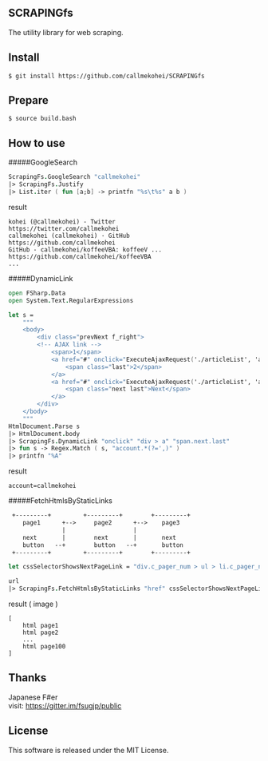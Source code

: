 SCRAPINGfs
---
The utility library for web scraping.

Install
---
```
$ git install https://github.com/callmekohei/SCRAPINGfs
```

Prepare
---
```
$ source build.bash
```

How to use
---
#####GoogleSearch
```fsharp
ScrapingFs.GoogleSearch "callmekohei"
|> ScrapingFs.Justify
|> List.iter ( fun [a;b] -> printfn "%s\t%s" a b )
```
result
```text
kohei (@callmekohei) - Twitter              https://twitter.com/callmekohei
callmekohei (callmekohei) · GitHub          https://github.com/callmekohei
GitHub - callmekohei/koffeeVBA: koffeeV ... https://github.com/callmekohei/koffeeVBA
...
```
#####DynamicLink
```fsharp
open FSharp.Data
open System.Text.RegularExpressions

let s =
    """
    <body>
        <div class="prevNext f_right">
        <!-- AJAX link -->
            <span>1</span>
            <a href="#" onclick="ExecuteAjaxRequest('./articleList', 'account=12345', 'DispListArticle'); return false;">
                <span class="last">2</span>
            </a>
            <a href="#" onclick="ExecuteAjaxRequest('./articleList', 'account=callmekohei', 'DispListArticle'); return false;">
                <span class="next last">Next</span>
            </a>
        </div>
    </body>
    """
HtmlDocument.Parse s
|> HtmlDocument.body
|> ScrapingFs.DynamicLink "onclick" "div > a" "span.next.last"
|> fun s -> Regex.Match ( s, "account.*(?=',)" )
|> printfn "%A"
```
result
```
account=callmekohei
```

#####FetchHtmlsByStaticLinks
```fsharp
 +---------+         +---------+        +---------+
    page1      +-->     page2      +-->    page3
               |                   |
    next       |        next       |       next
    button   --+        button   --+       button
 +---------+         +---------+        +---------+
```


```fsharp
let cssSelectorShowsNextPageLink = "div.c_pager_num > ul > li.c_pager_num-next > a"

url
|> ScrapingFs.FetchHtmlsByStaticLinks "href" cssSelectorShowsNextPageLink
```
result ( image )
```
[
    html page1
    html page2
    ...
    html page100
]

```


Thanks
---
Japanese F#er  
visit: https://gitter.im/fsugjp/public  

License
---
This software is released under the MIT License.

